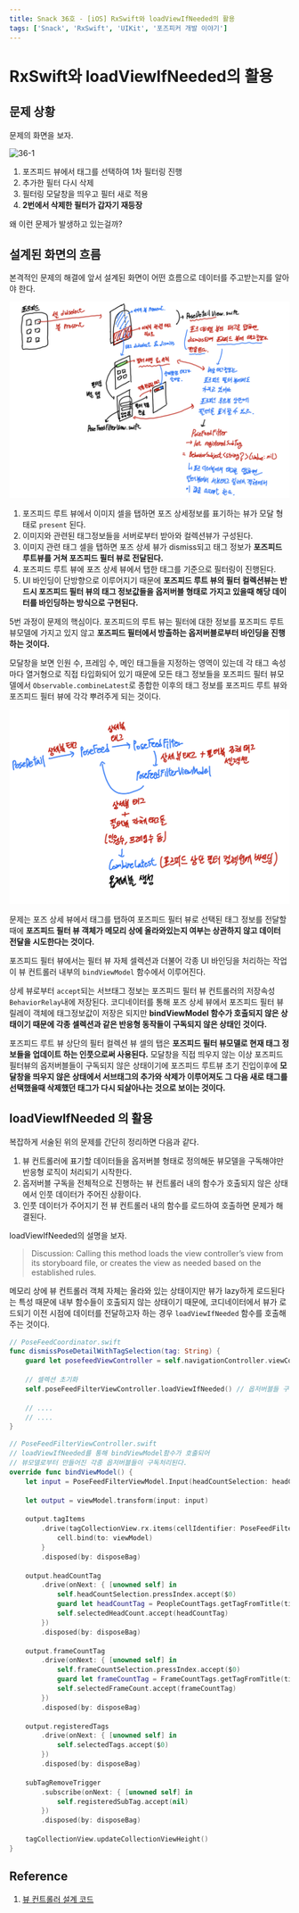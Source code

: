 ```yaml
---
title: Snack 36호 - [iOS] RxSwift와 loadViewIfNeeded의 활용
tags: ['Snack', 'RxSwift', 'UIKit', '포즈피커 개발 이야기']
---
```


# RxSwift와 loadViewIfNeeded의 활용

## 문제 상황

문제의 화면을 보자.

![36-1](../.vuepress/assets/snack/36-1.gif)

1. 포즈피드 뷰에서 태그를 선택하여 1차 필터링 진행
2. 추가한 필터 다시 삭제
3. 필터링 모달창을 띄우고 필터 새로 적용
4. **2번에서 삭제한 필터가 갑자기 재등장**

왜 이런 문제가 발생하고 있는걸까?

## 설계된 화면의 흐름

본격적인 문제의 해결에 앞서 설계된 화면이 어떤 흐름으로 데이터를 주고받는지를 알아야 한다.

![36-2](../.vuepress/assets/snack/36-2.jpeg)

1. 포즈피드 루트 뷰에서 이미지 셀을 탭하면 포즈 상세정보를 표기하는 뷰가 모달 형태로 `present` 된다.
2. 이미지와 관련된 태그정보들을 서버로부터 받아와 컬렉션뷰가 구성된다.
3. 이미지 관련 태그 셀을 탭하면 포즈 상세 뷰가 dismiss되고 태그 정보가 **포즈피드 루트뷰를 거쳐 포즈피드 필터 뷰로 전달된다.**
4. 포즈피드 루트 뷰에 포즈 상세 뷰에서 탭한 태그를 기준으로 필터링이 진행된다.
5. UI 바인딩이 단방향으로 이루어지기 때문에 **포즈피드 루트 뷰의 필터 컬렉션뷰는 반드시 포즈피드 필터 뷰의 태그 정보값들을 옵저버블 형태로 가지고 있을때 해당 데이터를 바인딩하는 방식으로 구현된다.**

5번 과정이 문제의 핵심이다. 포즈피드의 루트 뷰는 필터에 대한 정보를 포즈피드 루트 뷰모델에 가지고 있지 않고 **포즈피드 필터에서 방출하는 옵저버블로부터 바인딩을 진행하는 것이다.**

모달창을 보면 인원 수, 프레임 수, 메인 태그들을 지정하는 영역이 있는데 각 태그 속성마다 열거형으로 직접 타입화되어 있기 때문에 모든 태그 정보들을 포즈피드 필터 뷰모델에서 `Observable.combineLatest`로 종합한 이후의 태그 정보를 포즈피드 루트 뷰와 포즈피드 필터 뷰에 각각 뿌려주게 되는 것이다.

![36-3](../.vuepress/assets/snack/36-3.jpeg)

문제는 포즈 상세 뷰에서 태그를 탭하여 포즈피드 필터 뷰로 선택된 태그 정보를 전달할 때에 **포즈피드 필터 뷰 객체가 메모리 상에 올라와있는지 여부는 상관하지 않고 데이터 전달을 시도한다는 것이다.**

포즈피드 필터 뷰에서는 필터 뷰 자체 셀렉션과 더불어 각종 UI 바인딩을 처리하는 작업이 뷰 컨트롤러 내부의 `bindViewModel` 함수에서 이루어진다.

상세 뷰로부터 `accept`되는 서브태그 정보는 포즈피드 필터 뷰 컨트롤러의 저장속성 `BehaviorRelay`내에 저장된다. 코디네이터를 통해 포즈 상세 뷰에서 포즈피드 필터 뷰 릴레이 객체에 태그정보값이 저장은 되지만 **bindViewModel 함수가 호출되지 않은 상태이기 때문에 각종 셀렉션과 같은 반응형 동작들이 구독되지 않은 상태인 것이다.**

포즈피드 루트 뷰 상단의 필터 컬렉션 뷰 셀의 탭은 **포즈피드 필터 뷰모델로 현재 태그 정보들을 업데이트 하는 인풋으로써 사용된다.** 모달창을 직접 띄우지 않는 이상 포즈피드 필터뷰의 옵저버블들이 구독되지 않은 상태이기에 포즈피드 루트뷰 초기 진입이후에 **모달창을 띄우지 않은 상태에서 서브태그의 추가와 삭제가 이루어져도 그 다음 새로 태그를 선택했을때 삭제했던 태그가 다시 되살아나는 것으로 보이는 것이다.**

## loadViewIfNeeded 의 활용

복잡하게 서술된 위의 문제를 간단히 정리하면 다음과 같다.

1. 뷰 컨트롤러에 표기할 데이터들을 옵저버블 형태로 정의해둔 뷰모델을 구독해야만 반응형 로직이 처리되기 시작한다.
2. 옵저버블 구독을 전체적으로 진행하는 뷰 컨트롤러 내의 함수가 호출되지 않은 상태에서 인풋 데이터가 주어진 상황이다.
3. 인풋 데이터가 주어지기 전 뷰 컨트롤러 내의 함수를 로드하여 호출하면 문제가 해결된다.

loadViewIfNeeded의 설명을 보자.

> Discussion: Calling this method loads the view controller’s view from its storyboard file, or creates the view as needed based on the established rules.

메모리 상에 뷰 컨트롤러 객체 자체는 올라와 있는 상태이지만 뷰가 lazy하게 로드된다는 특성 때문에 내부 함수들이 호출되지 않는 상태이기 때문에, 코디네이터에서 뷰가 로드되기 이전 시점에 데이터를 전달하고자 하는 경우 `loadViewIfNeeded` 함수를 호출해주는 것이다.

```swift
// PoseFeedCoordinator.swift
func dismissPoseDetailWithTagSelection(tag: String) {
    guard let posefeedViewController = self.navigationController.viewControllers.first as? PoseFeedViewController else { return }

    // 셀렉션 초기화
    self.poseFeedFilterViewController.loadViewIfNeeded() // 옵저버블들 구독 진행

    // ....
    // ....
}
```

```swift
// PoseFeedFilterViewController.swift
// loadViewIfNeeded를 통해 bindViewModel함수가 호출되어
// 뷰모델로부터 만들어진 각종 옵저버블들이 구독처리된다.
override func bindViewModel() {
    let input = PoseFeedFilterViewModel.Input(headCountSelection: headCountSelection.buttonTapTrigger.asObservable(), frameCountSelection: frameCountSelection.buttonTapTrigger.asObservable(), tagSelection: tagCollectionView.rx.modelSelected(PoseFeedFilterCellViewModel.self).asObservable(), registeredSubTag: registeredSubTag, tagSelectCanceled: cancelTrigger.asObservable(), isPresenting: isPresenting.asObservable(), resetButtonTapped: resetButton.rx.tap, dismissState: dismissState.asObservable(), viewWillDisappearTrigger: viewWillDisappearTrigger.asObservable(), countTagRemoveTrigger: countTagRemoveTrigger.asObservable(), filterTagRemoveTrigger: filterTagRemoveTrigger.asObservable(), subTagRemoveTrigger: subTagRemoveTrigger, detailViewDismissTrigger: detailViewDismissTrigger, filteredTagAfterDismiss: filteredTagAfterDismiss.asObservable())

    let output = viewModel.transform(input: input)

    output.tagItems
        .drive(tagCollectionView.rx.items(cellIdentifier: PoseFeedFilterCell.identifier, cellType: PoseFeedFilterCell.self)) { _, viewModel, cell in
            cell.bind(to: viewModel)
        }
        .disposed(by: disposeBag)

    output.headCountTag
        .drive(onNext: { [unowned self] in
            self.headCountSelection.pressIndex.accept($0)
            guard let headCountTag = PeopleCountTags.getTagFromTitle(title: self.headCountSelection.buttonGroup[$0]) else { return }
            self.selectedHeadCount.accept(headCountTag)
        })
        .disposed(by: disposeBag)

    output.frameCountTag
        .drive(onNext: { [unowned self] in
            self.frameCountSelection.pressIndex.accept($0)
            guard let frameCountTag = FrameCountTags.getTagFromTitle(title: self.frameCountSelection.buttonGroup[$0]) else { return }
            self.selectedFrameCount.accept(frameCountTag)
        })
        .disposed(by: disposeBag)

    output.registeredTags
        .drive(onNext: { [unowned self] in
            self.selectedTags.accept($0)
        })
        .disposed(by: disposeBag)

    subTagRemoveTrigger
        .subscribe(onNext: { [unowned self] in
            self.registeredSubTag.accept(nil)
        })
        .disposed(by: disposeBag)

    tagCollectionView.updateCollectionViewHeight()
}
```

## Reference

1. [뷰 컨트롤러 설계 코드](https://github.com/pose-picker/PosePicker-iOS/blob/main/posepicker/Modules/PoseFeed/PoseFeedViewController.swift)
